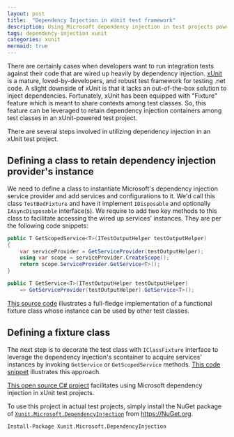 ```yaml
---
layout: post
title:  "Dependency Injection in xUnit test framework"
description: Using Microsoft dependency injection in test projects powered by xUnit
tags: dependency-injection xunit
categories: xunit
mermaid: true
---
```


There are certainly cases when developers want to run integration tests against their code that are wired up heavily by dependency injection. [xUnit](https://xunit.net) is a mature, loved-by-developers, and robust test framework for testing .net code. A slight downside of xUnit is that it lacks an out-of-the-box solution to inject dependencies. Fortunately, xUnit has been equipped with "Fixture" feature which is meant to share contexts among test classes. So, this feature can be leveraged to retain dependency injection containers among test classes in an xUnit-powered test project.

There are several steps involved in utilizing dependency injection in an xUnit test project.

## Defining a class to retain dependency injection provider's instance

We need to define a class to instantiate Microsoft's dependency injection service provider and add services and configurations to it. We'd call this class `TestBedFixture` and have it implement `IDisposable` and optionally `IAsyncDisposable` interface(s). We require to add two key methods to this class to facilitate accessing the wired up services' instances. They are per the following code snippets:

```csharp
public T GetScopedService<T>(ITestOutputHelper testOutputHelper)
{
    var serviceProvider = GetServiceProvider(testOutputHelper);
    using var scope = serviceProvider.CreateScope();
    return scope.ServiceProvider.GetService<T>();
}

public T GetService<T>(ITestOutputHelper testOutputHelper)
    => GetServiceProvider(testOutputHelper).GetService<T>();
```

[This source code](https://github.com/Umplify/xunit-dependency-injection/blob/main/src/Abstracts/TestBedFixture.cs) illustrates a full-fledge implementation of a functional fixture class whose instance can be used by other test classes.

## Defining a fixture class

The next step is to decorate the test class with `IClassFixture` interface to leverage the dependency injection's scontainer to acquire services' instances by invoking `GetService` or `GetScopedService` methods. [This code snippet](https://github.com/Umplify/xunit-dependency-injection/blob/main/src/Abstracts/TestBed.cs) illustrates this approach.

[This open source C# project](https://github.com/Umplify/xunit-dependency-injection) facilitates using Microsoft dependency injection in xUnit test projects.

To use this project in actual test projects, simply install the NuGet package of [`Xunit.Microsoft.DependencyInjection`](https://www.nuget.org/packages/Xunit.Microsoft.DependencyInjection/) from https://NuGet.org.

```
Install-Package Xunit.Microsoft.DependencyInjection
```
